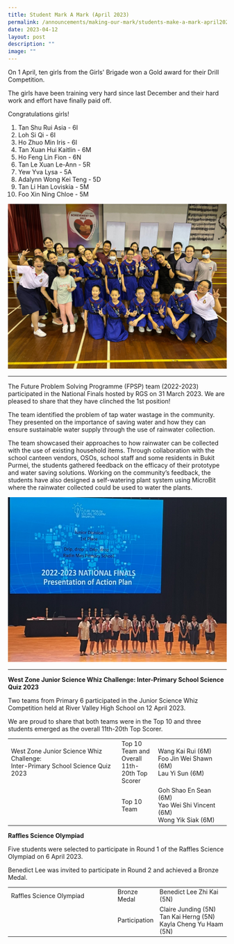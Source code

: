 ```yaml
---
title: Student Mark A Mark (April 2023)
permalink: /announcements/making-our-mark/students-make-a-mark-april2023/
date: 2023-04-12
layout: post
description: ""
image: ""
---
```

On 1 April, ten girls from the Girls' Brigade won a Gold award for their Drill Competition.

The girls have been training very hard since last December and their hard work and effort have finally paid off.

Congratulations girls!

1. Tan Shu Rui Asia - 6I
2. Loh Si Qi - 6I
3. Ho Zhuo Min Iris - 6I
4. Tan Xuan Hui Kaitlin - 6M
5. Ho Feng Lin Fion - 6N
6. Tan Le Xuan Le-Ann - 5R
7. Yew Yva Lysa - 5A
8. Adalynn Wong Kei Teng - 5D
9. Tan Li Han Loviskia - 5M
10. Foo Xin Ning Chloe - 5M

![](/images/gb-gold-2023.jpeg)

<hr>

The Future Problem Solving Programme (FPSP) team (2022-2023) participated in the National Finals hosted by RGS on 31 March 2023. We are pleased to share that they have clinched the 1st position!

The team identified the problem of tap water wastage in the community. They presented on the importance of saving water and how they can ensure sustainable water supply through the use of rainwater collection.

The team showcased their approaches to how rainwater can be collected with the use of existing household items. Through collaboration with the school canteen vendors, OSOs, school staff and some residents in Bukit Purmei, the students gathered feedback on the efficacy of their prototype and water saving solutions. Working on the community’s feedback, the students have also designed a self-watering plant system using MicroBit where the rainwater collected could be used to water the plants.

![](/images/img_8738.jpg)

<hr>
       
**West Zone Junior Science Whiz Challenge: Inter-Primary School Science Quiz 2023**

Two teams from Primary 6 participated in the Junior Science Whiz Competition held at River Valley High School on 12 April 2023.

We are proud to share that both teams were in the Top 10 and three students emerged as the overall 11th-20th Top Scorer.

<table>
<tbody>
<tr>
<td width="304">West Zone Junior Science Whiz Challenge:<br>
  Inter-Primary School Science Quiz 2023</td>
<td width="79">Top 10  Team and <br>
  Overall 11th-20th Top Scorer</td>
<td width="186">Wang  Kai Rui&nbsp;(6M)<br>
  Foo  Jin Wei Shawn (6M)<br>
  Lau Yi Sun (6M)</td>
</tr>
<tr>
<td>&nbsp;</td>
<td>Top 10  Team </td>
<td>Goh Shao En Sean (6M)<br>
  Yao Wei Shi Vincent (6M)<br>
  Wong Yik Siak (6M)</td>
</tr>
</tbody>
</table>

**Raffles Science Olympiad**

Five students were selected to participate in Round 1 of the Raffles Science Olympiad on 6 April 2023.

Benedict Lee was invited to participate in Round 2 and achieved a Bronze Medal.

<table>
<tbody>
<tr>
<td width="304">Raffles Science Olympiad</td>
<td width="79">Bronze Medal</td>
<td width="186">Benedict Lee Zhi Kai (5N)</td>
</tr>
<tr>
<td>&nbsp;</td>
<td>Participation </td>
<td>Claire Junding (5N)<br>
  Tan Kai Herng (5N)<br>
  Kayla Cheng Yu Haam (5N)</td>
</tr>
</tbody>
</table>